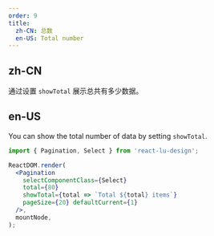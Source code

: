 ```yaml
---
order: 9
title:
  zh-CN: 总数
  en-US: Total number
---
```


## zh-CN

通过设置 `showTotal` 展示总共有多少数据。

## en-US

You can show the total number of data by setting `showTotal`.

````jsx
import { Pagination, Select } from 'react-lu-design';

ReactDOM.render(
  <Pagination
    selectComponentClass={Select}
    total={80}
    showTotal={total => `Total ${total} items`}
    pageSize={20} defaultCurrent={1}
  />,
  mountNode,
);
````
